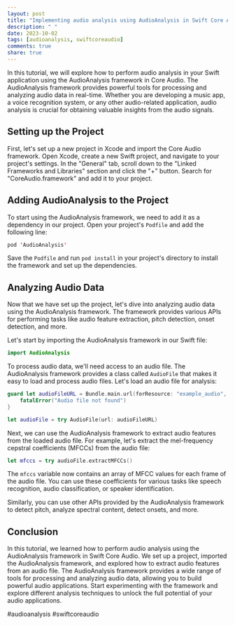 ```yaml
---
layout: post
title: "Implementing audio analysis using AudioAnalysis in Swift Core Audio"
description: " "
date: 2023-10-02
tags: [audioanalysis, swiftcoreaudio]
comments: true
share: true
---
```


In this tutorial, we will explore how to perform audio analysis in your Swift application using the AudioAnalysis framework in Core Audio. The AudioAnalysis framework provides powerful tools for processing and analyzing audio data in real-time. Whether you are developing a music app, a voice recognition system, or any other audio-related application, audio analysis is crucial for obtaining valuable insights from the audio signals.

## Setting up the Project

First, let's set up a new project in Xcode and import the Core Audio framework. Open Xcode, create a new Swift project, and navigate to your project's settings. In the "General" tab, scroll down to the "Linked Frameworks and Libraries" section and click the "+" button. Search for "CoreAudio.framework" and add it to your project.

## Adding AudioAnalysis to the Project

To start using the AudioAnalysis framework, we need to add it as a dependency in our project. Open your project's `Podfile` and add the following line:

```swift
pod 'AudioAnalysis'
```

Save the `Podfile` and run `pod install` in your project's directory to install the framework and set up the dependencies.

## Analyzing Audio Data

Now that we have set up the project, let's dive into analyzing audio data using the AudioAnalysis framework. The framework provides various APIs for performing tasks like audio feature extraction, pitch detection, onset detection, and more.

Let's start by importing the AudioAnalysis framework in our Swift file:

```swift
import AudioAnalysis
```

To process audio data, we'll need access to an audio file. The AudioAnalysis framework provides a class called `AudioFile` that makes it easy to load and process audio files. Let's load an audio file for analysis:

```swift
guard let audioFileURL = Bundle.main.url(forResource: "example_audio", withExtension: "wav") else {
    fatalError("Audio file not found")
}

let audioFile = try AudioFile(url: audioFileURL)
```

Next, we can use the AudioAnalysis framework to extract audio features from the loaded audio file. For example, let's extract the mel-frequency cepstral coefficients (MFCCs) from the audio file:

```swift
let mfccs = try audioFile.extractMFCCs()
```

The `mfccs` variable now contains an array of MFCC values for each frame of the audio file. You can use these coefficients for various tasks like speech recognition, audio classification, or speaker identification.

Similarly, you can use other APIs provided by the AudioAnalysis framework to detect pitch, analyze spectral content, detect onsets, and more.

## Conclusion

In this tutorial, we learned how to perform audio analysis using the AudioAnalysis framework in Swift Core Audio. We set up a project, imported the AudioAnalysis framework, and explored how to extract audio features from an audio file. The AudioAnalysis framework provides a wide range of tools for processing and analyzing audio data, allowing you to build powerful audio applications. Start experimenting with the framework and explore different analysis techniques to unlock the full potential of your audio applications.

#audioanalysis #swiftcoreaudio